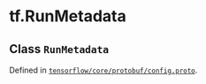 <div itemscope itemtype="http://developers.google.com/ReferenceObject">
<meta itemprop="name" content="tf.RunMetadata" />
</div>

# tf.RunMetadata

## Class `RunMetadata`





Defined in [`tensorflow/core/protobuf/config.proto`](https://www.tensorflow.org/code/tensorflow/core/protobuf/config.proto).



